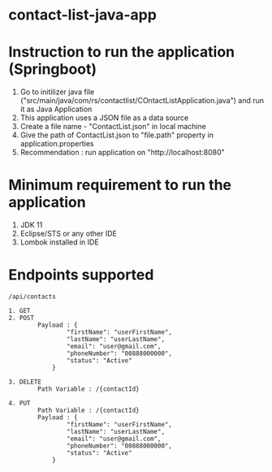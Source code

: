 # contact-list-java-app

# Instruction to run the application (Springboot)
 
 1. Go to initilizer java file ("src/main/java/com/rs/contactlist/COntactListApplication.java") and run it as Java Application
 2. This application uses a JSON file as a data source
 3. Create a file name  - "ContactList.json" in local machine
 4. Give the path of ContactList.json to "file.path" property in application.properties
 5. Recommendation : run application on  "http://localhost:8080"
 
# Minimum requirement to run the application

 1. JDK 11
 2. Eclipse/STS or any other IDE
 3. Lombok installed in IDE
 
# Endpoints supported

	/api/contacts
	
	1. GET
	2. POST 
			Payload : {
        			"firstName": "userFirstName",
        			"lastName": "userLastName",
        			"email": "user@gmail.com",
        			"phoneNumber": "00888000000",
        			"status": "Active"
    			}
    			
    3. DELETE
    		Path Variable : /{contactId}
    		
    4. PUT
    		Path Variable : /{contactId}
    		Payload : {
        			"firstName": "userFirstName",
        			"lastName": "userLastName",
        			"email": "user@gmail.com",
        			"phoneNumber": "00888000000",
        			"status": "Active"
    			}
    		